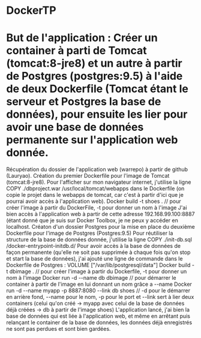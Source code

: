 # DockerTP

# But de l'application : Créer un container à parti de Tomcat (tomcat:8-jre8) et un autre à partir de Postgres (postgres:9.5) à l'aide de deux Dockerfile (Tomcat étant le serveur et Postgres la base de données), pour ensuite les lier pour avoir une base de données permanente sur l'application web donnée.

Récupération du dossier de l'application web (warrepo) à partir de github (Lauryao).
Création du premier Dockerfile pour l'image de Tomcat (tomcat:8-jre8). 
Pour l'afficher sur mon navigateur internet, j'utilise la ligne COPY ./dbproject.war /usr/local/tomcat/webapps dans le Dockerfile (on       copie le projet dans le webapps de tomcat, car c'est à partir d'ici que je pourrai avoir accès à l'application web).
Docker build -t shoes .  // pour créer l'image à partir du DockerFile, -t pour donner un nom à l'image
J'ai bien accès à l'application web à partir de cette adresse 192.168.99.100:8887 (étant donné que je suis sur Docker Toolbox, je ne peux   y accéder en localhost.
Créaton d'un dossier Postgres pour la mise en place du deuxième Dockerfile pour l'image de Postgres (Postgres:9.5)
Pour réutiliser la structure de la base de données donnée, j'utilise la ligne COPY ./init-db.sql /docker-entrypoint-initdb.d/
Pour avoir accès à la base de données de façon permanente (qu'elle ne soit pas supprimée à chaque fois qu'on stop et start la base de données), j'ai ajouté une ligne de commande dans le Dockerfile de Postgres : VOLUME ["/var/lib/postgresql/data"]
Docker build -t dbimage .   // pour créer l'image à partir du Dockerfile, -t pour donner un nom à l'image
Docker run -d --name db dbimage  // pour démarrer le container à partir de l'image en lui donnant un nom grâce a --name 
Docker run -d --name myapp -p 8887:8080 --link db shoes   // -d pour le démarrer en arrière fond, --name pour le nom, -p pour le port et --link sert à lier deux containers (celui qu'on créé -> myapp avec celui de la base de données déjà créées -> db à partir de l'image shoes)
L'application lancé, j'ai bien la base de données qui est liée à l'application web, et même en arrêtant puis relançant le container de la base de données, les données déjà enregistrés ne sont pas perdues et sont bien gardées.



